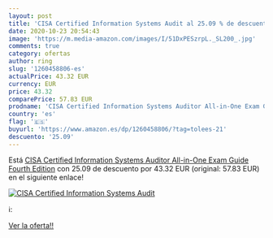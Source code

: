 ```yaml
---
layout: post
title: 'CISA Certified Information Systems Audit al 25.09 % de descuento'
date: 2020-10-23 20:54:43
image: 'https://m.media-amazon.com/images/I/51DxPESzrpL._SL200_.jpg'
comments: true
category: ofertas
author: ring
slug: '1260458806-es'
actualPrice: 43.32 EUR
currency: EUR
price: 43.32
comparePrice: 57.83 EUR
prodname: 'CISA Certified Information Systems Auditor All-in-One Exam Guide  Fourth Edition'
country: 'es'
flag: '🇪🇸'
buyurl: 'https://www.amazon.es/dp/1260458806/?tag=tolees-21'
descuento: '25.09'
---
```


Está [CISA Certified Information Systems Auditor All-in-One Exam Guide  Fourth Edition](https://www.amazon.es/dp/1260458806/?tag=tolees-21) con 25.09 de descuento por 43.32 EUR (original: 57.83 EUR) en el siguiente enlace!

[![CISA Certified Information Systems Audit](https://m.media-amazon.com/images/I/51DxPESzrpL._SL200_.jpg)](https://www.amazon.es/dp/1260458806/?tag=tolees-21)

ℹ️:


[Ver la oferta!!](https://www.amazon.es/dp/1260458806/?tag=tolees-21)
